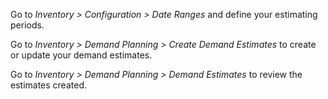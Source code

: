 Go to *Inventory \> Configuration \> Date Ranges* and define your
estimating periods.

Go to *Inventory \> Demand Planning \> Create Demand Estimates* to
create or update your demand estimates.

Go to *Inventory \> Demand Planning \> Demand Estimates* to review the
estimates created.
